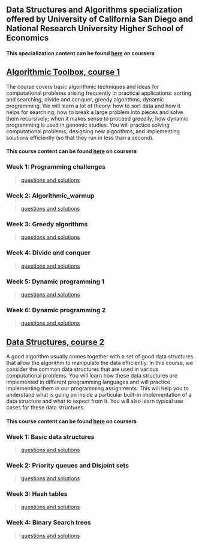 ## Data Structures and Algorithms specialization offered by University of California San Diego and National Research University Higher School of Economics  

#### This specialization content can be found [here](https://www.coursera.org/specializations/data-structures-algorithms) on coursera  

## [Algorithmic Toolbox, course 1](https://github.com/akashlilhare/DSA/tree/master/Algorithmic%20Toolbox)  

<p>
The course covers basic algorithmic techniques and ideas for computational problems arising frequently in practical applications: sorting and searching, divide and conquer, greedy algorithms, dynamic programming. We will learn a lot of theory: how to sort data and how it helps for searching; how to break a large problem into pieces and solve them recursively; when it makes sense to proceed greedily; how dynamic programming is used in genomic studies. You will practice solving computational problems, designing new algorithms, and implementing solutions efficiently (so that they run in less than a second).
</p>
        
#### This course content can be found [here](https://www.coursera.org/learn/algorithmic-toolbox/) on coursera

### Week 1: Programming challenges
>[questions and solutions](https://github.com/akashlilhare/dsa-coursea/tree/master/Algorithmic%20Toolbox/week1_programming_challenges)   


### Week 2: Algorithmic_warmup
>[questions and solutions](https://github.com/akashlilhare/dsa-coursea/tree/master/Algorithmic%20Toolbox/week2_algorithmic_warmup)  


### Week 3: Greedy algorithms
>[questions and solutions](https://github.com/akashlilhare/dsa-coursea/tree/master/Algorithmic%20Toolbox/week3_greedy_algorithms)  


### Week 4: Divide and conquer
>[questions and solutions](https://github.com/akashlilhare/dsa-coursea/tree/master/Algorithmic%20Toolbox/week4_divide_and_conquer)  


### Week 5: Dynamic programming 1
>[questions and solutions](https://github.com/akashlilhare/dsa-coursea/tree/master/Algorithmic%20Toolbox/week5_dynamic_programming1)  

### Week 6: Dynamic programming 2
>[questions and solutions](https://github.com/akashlilhare/dsa-coursea/tree/master/Algorithmic%20Toolbox/week6_dynamic_programming2)  



## [Data Structures, course 2](https://github.com/sudheernaidu53/Data-Structures-and-Algorithms-specialization-University-of-California-San-Diego/tree/master/course%202%20-%20Data%20Structures)  
<p>
A good algorithm usually comes together with a set of good data structures that allow the algorithm to manipulate the data efficiently. In this course, we consider the common data structures that are used in various computational problems. You will learn how these data structures are implemented in different programming languages and will practice implementing them in our programming assignments. This will help you to understand what is going on inside a particular built-in implementation of a data structure and what to expect from it. You will also learn typical use cases for these data structures.
</p>

#### This course content can be found [here](https://www.coursera.org/learn/data-structures?specialization=data-structures-algorithms) on coursera

### Week 1: Basic data structures
>[questions and solutions](https://github.com/akashlilhare/DSA/tree/master/Data%20Structure/week1_basic_data_structures)   


### Week 2: Priority queues and Disjoint sets
>[questions and solutions](https://github.com/akashlilhare/DSA/tree/master/Data%20Structure/week2_priority_queues_and_disjoint_sets)  


### Week 3: Hash tables
>[questions and solutions](https://github.com/akashlilhare/DSA/tree/master/Data%20Structure/week3_hash_tables)  


### Week 4: Binary Search trees
>[questions and solutions](https://github.com/akashlilhare/DSA/tree/master/Data%20Structure/week4_binary_search_trees)  

